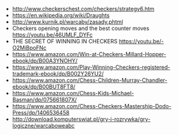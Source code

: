 - http://www.checkerschest.com/checkers/strategy6.htm
- https://en.wikipedia.org/wiki/Draughts
- http://www.kurnik.pl/warcaby/zasady.phtml
- Checkers opening moves and the best counter moves https://youtu.be/46UMLF_DYFc
- THE SECRET OF WINNING IN CHECKERS https://youtu.be/-O2MiBpoFNc
- https://www.amazon.com/Win-at-Checkers-Millard-Hopper-ebook/dp/B00A3YNOHY/
- https://www.amazon.com/Play-Winning-Checkers-registered-trademark-ebook/dp/B002Y26YU2/
- https://www.amazon.com/Chess-Children-Murray-Chandler-ebook/dp/B00BUT8FT8/
- https://www.amazon.com/Chess-Kids-Michael-Basman/dp/075661807X/
- https://www.amazon.com/Chess-Checkers-Mastership-Dodo-Press/dp/1406536458
- http://download.komputerswiat.pl/gry-i-rozrywka/gry-logiczne/warcaboweabc
